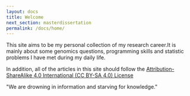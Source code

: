 ```yaml
---
layout: docs
title: Welcome
next_section: masterdissertation
permalink: /docs/home/
---
```


This site aims to be my personal collection of my research career.It is mainly about some genomics questions, programming skills and statistic problems I have met during my daily life.

In addition, all of the articles in this site should follow the <a href="http://creativecommons.org/licenses/by-sa/4.0/">Attribution-ShareAlike 4.0 International (CC BY-SA 4.0) License</a>

"We are drowning in information and starving for knowledge."
